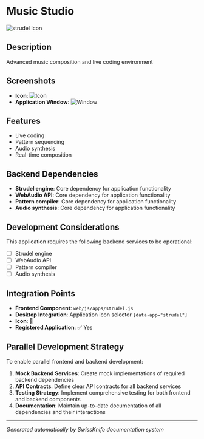 # Music Studio

![strudel Icon](../screenshots/strudel-icon.png)

## Description
Advanced music composition and live coding environment

## Screenshots
- **Icon**: ![Icon](../screenshots/strudel-icon.png)
- **Application Window**: ![Window](../screenshots/strudel-window.png)

## Features
- Live coding
- Pattern sequencing
- Audio synthesis
- Real-time composition

## Backend Dependencies
- **Strudel engine**: Core dependency for application functionality
- **WebAudio API**: Core dependency for application functionality
- **Pattern compiler**: Core dependency for application functionality
- **Audio synthesis**: Core dependency for application functionality

## Development Considerations
This application requires the following backend services to be operational:
- [ ] Strudel engine
- [ ] WebAudio API
- [ ] Pattern compiler
- [ ] Audio synthesis

## Integration Points
- **Frontend Component**: `web/js/apps/strudel.js`
- **Desktop Integration**: Application icon selector `[data-app="strudel"]`
- **Icon**: 🎵
- **Registered Application**: ✅ Yes

## Parallel Development Strategy
To enable parallel frontend and backend development:

1. **Mock Backend Services**: Create mock implementations of required backend dependencies
2. **API Contracts**: Define clear API contracts for all backend services
3. **Testing Strategy**: Implement comprehensive testing for both frontend and backend components
4. **Documentation**: Maintain up-to-date documentation of all dependencies and their interactions

---
*Generated automatically by SwissKnife documentation system*
